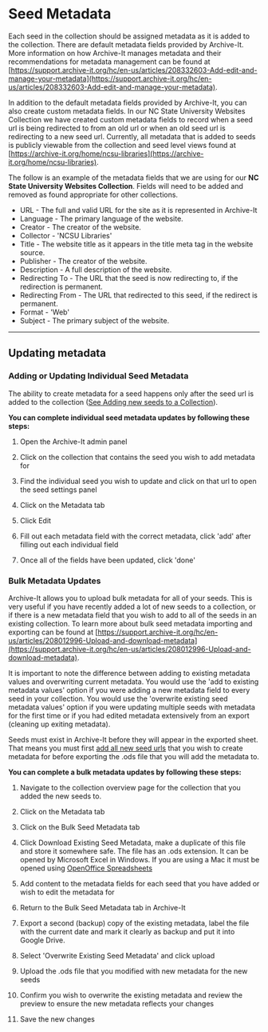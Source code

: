 # Seed Metadata
Each seed in the collection should be assigned metadata as it is added to the collection. There are default metadata fields provided by Archive-It. More information on how Archive-It manages metadata and their recommendations for metadata management can be found at [https://support.archive-it.org/hc/en-us/articles/208332603-Add-edit-and-manage-your-metadata](https://support.archive-it.org/hc/en-us/articles/208332603-Add-edit-and-manage-your-metadata).

In addition to the default metadata fields provided by Archive-It, you can also create custom metadata fields. In our NC State University Websites Collection we have created custom metadata fields to record when a seed url is being redirected to from an old url or when an old seed url is redirecting to a new seed url. Currently, all metadata that is added to seeds is publicly viewable from the collection and seed level views found at [https://archive-it.org/home/ncsu-libraries](https://archive-it.org/home/ncsu-libraries).


The follow is an example of the metadata fields that we are using for our **NC State University Websites Collection**. Fields will need to be added and removed as found appropriate for other collections.

- URL - The full and valid URL for the site as it is represented in Archive-It  
- Language - The primary language of the website.
- Creator - The creator of the website.
- Collector - 'NCSU Libraries'
- Title - The website title as it appears in the title meta tag in the website source.
- Publisher - The creator of the website.
- Description - A full description of the website.
- Redirecting To - The URL that the seed is now redirecting to, if the redirection is permanent.
- Redirecting From - The URL that redirected to this seed, if the redirect is permanent.
- Format - 'Web'
- Subject - The primary subject of the website.

*****

## Updating metadata
### Adding or Updating Individual Seed Metadata
The ability to create metadata for a seed happens only after the seed url is added to the collection ([See Adding new seeds to a Collection](https://ncsu-libraries.github.io/web-archiving-docs/seeds/#adding-new-seeds-to-a-collection)).

**You can complete individual seed metadata updates by following these steps:**

1) Open the Archive-It admin panel

2) Click on the collection that contains the seed you wish to add metadata for

3) Find the individual seed you wish to update and click on that url to open the seed settings panel

4) Click on the Metadata tab

5) Click Edit

6) Fill out each metadata field with the correct metadata, click 'add' after filling out each individual
field

7) Once all of the fields have been updated, click 'done'

### Bulk Metadata Updates
Archive-It allows you to upload bulk metadata for all of your seeds. This is very useful if you have recently added a lot of new seeds to a collection, or if there is a new metadata field that you wish to add to all of the seeds in an existing collection. To learn more about bulk seed metadata importing and exporting can be found at [https://support.archive-it.org/hc/en-us/articles/208012996-Upload-and-download-metadata](https://support.archive-it.org/hc/en-us/articles/208012996-Upload-and-download-metadata).

It is important to note the difference between adding to existing metadata values and overwriting current metadata. You would use the 'add to existing metadata values' option if you were adding a new metadata field to every seed in your collection. You would use the 'overwrite existing seed metadata values' option if you were updating multiple seeds with metadata for the first time or if you had edited metadata extensively from an export (cleaning up exiting metadata).

Seeds must exist in Archive-It before they will appear in the exported sheet. That means you must first [add all new seed urls](https://ncsu-libraries.github.io/web-archiving-docs/seeds/#adding-new-seeds-to-a-collection) that you wish to create metadata for before exporting the .ods file that you will add the metadata to.

**You can complete a bulk metadata updates by following these steps:**

 1) Navigate to the collection overview page for the collection that you added the new seeds to.

 2) Click on the Metadata tab

 3) Click on the Bulk Seed Metadata tab

 4) Click Download Existing Seed Metadata, make a duplicate of this file and store it somewhere safe. The file has an .ods extension. It can be opened by Microsoft Excel in Windows. If you are using a Mac it must be opened using [OpenOffice Spreadsheets](http://www.openoffice.org/)

 5) Add content to the metadata fields for each seed that you have added or wish to edit the metadata for

 6) Return to the Bulk Seed Metadata tab in Archive-It

 7) Export a second (backup) copy of the existing metadata, label the file with the current date and mark it clearly as backup and put it into Google Drive.

 7) Select 'Overwrite Existing Seed Metadata' and click upload

 8) Upload the .ods file that you modified with new metadata for the new seeds

 9) Confirm you wish to overwrite the existing metadata and review the preview to ensure the new metadata reflects your changes

 10) Save the new changes
